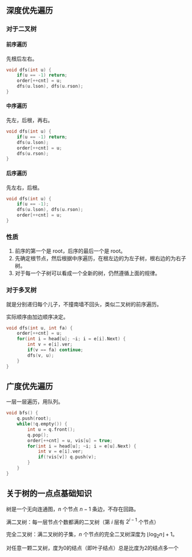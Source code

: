 
## 深度优先遍历

### 对于二叉树

#### 前序遍历

先根后左右。

```cpp
void dfs(int u) {
	if(u == -1) return;
	order[++cnt] = u;
	dfs(u.lson), dfs(u.rson);
}
```

#### 中序遍历

先左，后根，再右。

```cpp
void dfs(int u) {
	if(u == -1) return;
	dfs(u.lson);
	order[++cnt] = u;
	dfs(u.rson);
}
```

#### 后序遍历

先左右，后根。

```cpp
void dfs(int u) {
	if(u == -1);
	dfs(u.lson), dfs(u.rson);
	order[++cnt] = u;
}
```

### 性质

1. 前序的第一个是 root，后序的最后一个是 root。
2. 先确定根节点，然后根据中序遍历，在根左边的为左子树，根右边的为右子树。
3. 对于每一个子树可以看成一个全新的树，仍然遵循上面的规律。

### 对于多叉树

就是分别递归每个儿子，不撞南墙不回头，类似二叉树的前序遍历。

实际顺序由加边顺序决定。

```cpp
void dfs(int u, int fa) {
	order[++cnt] = u;
	for(int i = head[u]; ~i; i = e[i].Next) {
		int v = e[i].ver;
		if(v == fa) continue;
		dfs(v, u);
	}
}
```

## 广度优先遍历

一层一层遍历，用队列。

```cpp
void bfs() {
	q.push(root);
	while(!q.empty()) {
		int u = q.front();
		q.pop();
		order[++cnt] = u, vis[u] = true;
		for(int i = head[u]; ~i; i = e[u].Next) {
			int v = e[i].ver;
			if(!vis[v]) q.push(v);
		}
	}
}
```

## 关于树的一点点基础知识

树是一个无向连通图，$n$ 个节点 $n - 1$ 条边，不存在回路。

满二叉树：每一层节点个数都满的二叉树（第 $i$ 层有 $2^{i - 1}$ 个节点）

完全二叉树：满二叉树的子集，$n$ 个节点的完全二叉树深度为 $\lfloor\log_2n\rfloor + 1$。

对任意一颗二叉树，度为0的结点（即叶子结点）总是比度为2的结点多一个